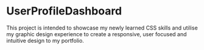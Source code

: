 # UserProfileDashboard
This project is intended to showcase my newly learned CSS skills and utilise my graphic design experience to create a responsive, user focused
and intuitive design to my portfolio.
